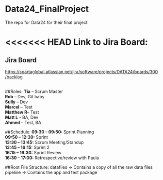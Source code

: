# Data24_FinalProject
The repo for Data24 for their final project <br>

<<<<<<< HEAD
Link to Jira Board:<br/>
=======
## Jira Board
https://spartaglobal.atlassian.net/jira/software/projects/DATA24/boards/300/backlog
<br><br>

##Roles:
**Tia** – Scrum Master<br/>
**Rob** – Dev, Git baby<br/>
**Sully** – Dev<br/>
**Marcel** – Test<br/>
**Matthew R**– Test<br/>
**Matt L** - BA, Dev<br/>
**Ahmed** – Test, BA<br/>


##Schedule:
**09:30 – 09:50:** Sprint Planning<br/>
**09:50 – 12:30:** Sprint<br/>
**13:30 – 13:45:** Scrum Meeting/Standup<br/>
**13:45 – 16:15:** Sprint 2<br/>
**16:15 – 16:30:** Sprint Review<br/>
**16:30 – 17:00:** Retrospective/review with Paula<br/>


##Root File Structure:
datafiles -> Contains a copy of all the raw data files
pipeline -> Contains the app and test package
